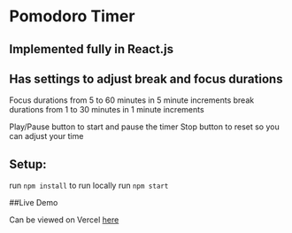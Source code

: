 # Pomodoro Timer
## Implemented fully in React.js
## Has settings to adjust break and focus durations

Focus durations from 5 to 60 minutes in 5 minute increments
break durations from 1 to 30 minutes in 1 minute increments

Play/Pause button to start and pause the timer
Stop button to reset so you can adjust your time 

## Setup:

run `npm install`
to run locally run `npm start`

##Live Demo

Can be viewed on Vercel [here](https://pomodoro-timer-livid.vercel.app/)
